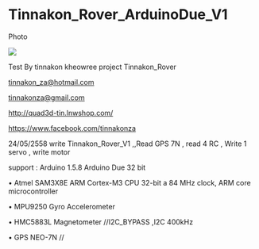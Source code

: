 # Tinnakon_Rover_ArduinoDue_V1
 
 Photo

![](https://cloud.githubusercontent.com/assets/9403558/7792052/9eab79b4-02d5-11e5-9bfd-405346ad5582.jpg)

 Test By tinnakon kheowree  project Tinnakon_Rover
 
 tinnakon_za@hotmail.com
 
 tinnakonza@gmail.com
 
 http://quad3d-tin.lnwshop.com/
 
 https://www.facebook.com/tinnakonza

 24/05/2558   write Tinnakon_Rover_V1  ,,Read GPS 7N , read 4 RC , Write 1 servo , write motor

 
support : Arduino 1.5.8   Arduino Due 32 bit  

• Atmel SAM3X8E ARM Cortex-M3 CPU 32-bit a 84 MHz clock, ARM core microcontroller

• MPU9250 Gyro Accelerometer

• HMC5883L Magnetometer //I2C_BYPASS ,I2C 400kHz

• GPS NEO-7N //
